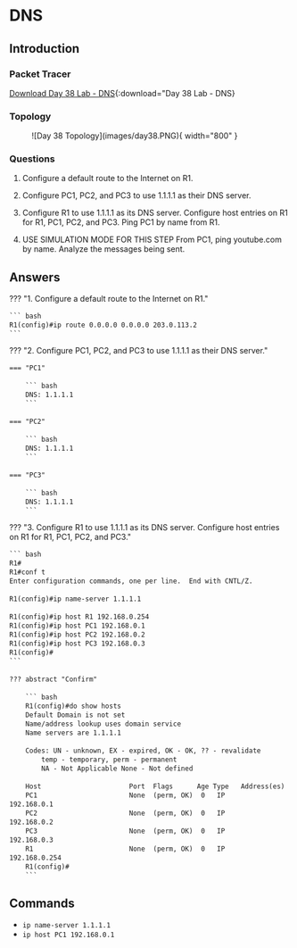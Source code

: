 # DNS

## Introduction

### Packet Tracer

[Download Day 38 Lab - DNS](/JITL/Day%2038%20Lab%20-%20DNS.pkt){:download="Day 38 Lab - DNS}

### Topology

<figure markdown>
  ![Day 38 Topology](images/day38.PNG){ width="800" }
  <figcaption></figcaption>
</figure>

### Questions

1. Configure a default route to the Internet on R1.

2. Configure PC1, PC2, and PC3 to use 1.1.1.1 as their DNS server.

3. Configure R1 to use 1.1.1.1 as its DNS server. Configure host entries on R1 for R1, PC1, PC2, and PC3.
    Ping PC1 by name from R1.

4. USE SIMULATION MODE FOR THIS STEP
    From PC1, ping youtube.com by name.  Analyze the messages being sent.

## Answers


??? "1. Configure a default route to the Internet on R1."

    ``` bash
    R1(config)#ip route 0.0.0.0 0.0.0.0 203.0.113.2
    ```



??? "2. Configure PC1, PC2, and PC3 to use 1.1.1.1 as their DNS server."

    === "PC1"

        ``` bash
        DNS: 1.1.1.1
        ```

    === "PC2"

        ``` bash
        DNS: 1.1.1.1
        ```

    === "PC3"

        ``` bash
        DNS: 1.1.1.1
        ```

??? "3. Configure R1 to use 1.1.1.1 as its DNS server. Configure host entries on R1 for R1, PC1, PC2, and PC3."

    ``` bash
    R1#
    R1#conf t
    Enter configuration commands, one per line.  End with CNTL/Z.

    R1(config)#ip name-server 1.1.1.1

    R1(config)#ip host R1 192.168.0.254
    R1(config)#ip host PC1 192.168.0.1
    R1(config)#ip host PC2 192.168.0.2
    R1(config)#ip host PC3 192.168.0.3
    R1(config)#
    ```

    ??? abstract "Confirm"

        ``` bash
        R1(config)#do show hosts
        Default Domain is not set
        Name/address lookup uses domain service
        Name servers are 1.1.1.1

        Codes: UN - unknown, EX - expired, OK - OK, ?? - revalidate
            temp - temporary, perm - permanent
            NA - Not Applicable None - Not defined

        Host                      Port  Flags      Age Type   Address(es)
        PC1                       None  (perm, OK)  0   IP      192.168.0.1
        PC2                       None  (perm, OK)  0   IP      192.168.0.2
        PC3                       None  (perm, OK)  0   IP      192.168.0.3
        R1                        None  (perm, OK)  0   IP      192.168.0.254
        R1(config)#
        ```

## Commands

* `ip name-server 1.1.1.1`
* `ip host PC1 192.168.0.1`

  